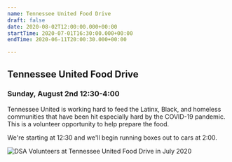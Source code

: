 ```yaml
---
name: Tennessee United Food Drive
draft: false
date: 2020-08-02T12:00:00.000+00:00
startTime: 2020-07-01T16:30:00.000+00:00
endTime: 2020-06-11T20:00:30.000+00:00

---
```

## Tennessee United Food Drive

### Sunday, August 2nd 12:30-4:00

Tennessee United is working hard to feed the Latinx, Black, and homeless communities that have been hit especially hard by the COVID-19 pandemic. This is a volunteer opportunity to help prepare the food. 

We're starting at 12:30 and we'll begin running boxes out to cars at 2:00.

![DSA Volunteers at Tennessee United Food Drive in July 2020](/media/img_0597.JPG "DSA Volunteers at Tennessee United Food Drive in July 2020")